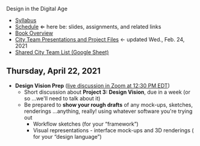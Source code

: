 Design in the Digital Age

- [Syllabus](syllabus.md)
- [Schedule](schedule.md)  &lArr; here be: slides, assignments, and related links
- [Book Overview](book-overview.md)
- [City Team Presentations and Project Files](files.md) &larr; updated Wed., Feb. 24, 2021
- [Shared City Team List (Google Sheet)](https://docs.google.com/spreadsheets/d/1GxZ4u8RjvG9D-S86QVpSdJM24KPr47ftF3mN67NC37I/edit#gid=0)

## Thursday, April 22, 2021

- **Design Vision Prep** ([live discussion in Zoom at 12:30 PM EDT](https://rochester.zoom.us/j/97162292503?pwd=WVIzaGlvRlZaYkFjMGJjd3p3d2s3UT09))
  - Short discussion about **Project 3: Design Vision**, due in a week (or so ...we'll need to talk about it)
  - Be prepared to **show your rough drafts** of any mock-ups, sketches, renderings ...anything, really! using whatever software you're trying out
    - Workflow sketches (for your “framework”)
    - Visual representations - interface mock-ups and 3D renderings ( for your “design language”)

